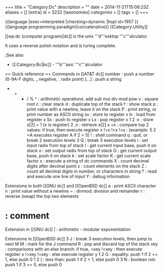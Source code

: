 +++
title = "Category:Dc"
description = ""
date = 2014-11-21T15:08:23Z
aliases = []
[extra]
id = 3232
[taxonomies]
categories = []
tags = []
+++

{{language
|exec=interpreted
|checking=dynamic
|hopl id=1957
}}
{{language programming paradigm|concatenative}}
[[Category:Utility]]

[[wp:dc (computer program)|dc]] is the unix '''d'''esktop '''c'''alculator. 

It uses a reverse polish notation and is turing complete.

;See also
* [[:Category:Bc|bc]] - '''b'''asic '''c'''alculator


== Quick reference ==
Commands in [[AT&T dc]]
 number      : push a number (0-9A-F digits, _ negative, . radix point)
 [...]       : push a string
 + - * / % ^ : arithmetic operations: add sub mul div mod pow
 v           : square root
 c           : clear stack
 d           : duplicate top of the stack
 f           : show stack
 p           : print value with a newline, leave it on the stack
 P           : print string, or print number as ASCII string
 sx          : store to register x
 lx          : load from register x
 Sx          : push to register x
 Lx          : pop register x
 1 2 :x      : store x[2] = 1 (x is register)
 2 ;x        : retrieve x[2]
 <x >x =x    : compare top 2 values: if true, then execute register x
 !>x !<x !=x :   (example: 5 2 <A executes register A if 2 < 5)
 !           : shell command
 q           : quit, or break 2 execution levels
 3 Q         : break 3 execution levels
 i           : set input radix from top of stack
 I           : get current input base, push it on stack
 o           : set output radix from top of stack
 O           : get current output base, push it on stack
 k           : set scale factor
 K           : get current scale factor
 x           : execute a string of dc commands
 X           : count decimal digits after decimal point
 z           : count elements on the stack
 Z           : count all decimal digits in number, or characters in string
 ?           : read and execute one line of input
 Y           : debug information

Extensions in both [[GNU dc]] and [[OpenBSD dc]]
 a           : print ASCII character
 n           : print value without a newline
 ~           : divmod: division and remainder
 r           : reverse (swap) the top two elements
 #           : comment

Extension in [[GNU dc]]
 |           : arithmetic - modular exponentiation

Extensions in [[OpenBSD dc]]
 3 J         : break 3 execution levels, then jump to next M
 M           : mark for the J command
 R           : pop and discard top of the stack
 <xey >xey   : comparisons with an else branch: if true,
 =xey !<xey  :   then execute register x
 !>xey !=xey :   else execute register y
 1 2 G       : equality: push 1 if 2 == 1, else push 0
 1 2 (       : less than: push 1 if 2 < 1, else push 0
 3 N         : boolean not: push 1 if 3 == 0, else push 0
